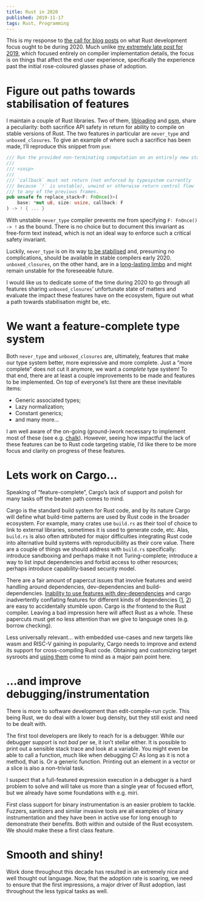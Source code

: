 ```yaml
---
title: Rust in 2020
published: 2019-11-17
tags: Rust, Programming
---
```


This is my response to [the call for blog posts][call2020] on what Rust development focus ought to
be during 2020. Much unlike [my extremely late post for 2019][optimizer], which focused entirely on
compiler implementation details, the focus is on things that affect the end user experience,
specifically the experience past the initial rose-coloured glasses phase of adoption.

[call2020]: https://blog.rust-lang.org/2019/10/29/A-call-for-blogs-2020.html
[optimizer]: /entries/the-road-to-bestest-optimiser.html

# Figure out paths towards stabilisation of features

I maintain a couple of Rust libraries. Two of them, [libloading][libloading] and [psm][psm], share
a peculiarity: both sacrifice API safety in return for ability to compile on stable versions of
Rust. The two features in particular are `never_type` and `unboxed_closures`. To give
an example of where such a sacrifice has been made, I’ll reproduce this snippet from `psm`:

[libloading]: https://crates.io/crates/libloading
[psm]: https://crates.io/crates/psm

```rust
/// Run the provided non-terminating computation on an entirely new stack.
///
/// <snip>
///
/// `callback` must not return (not enforced by typesystem currently
/// because `!` is unstable), unwind or otherwise return control flow
/// to any of the previous frames.
pub unsafe fn replace_stack<F: FnOnce()>(
    base: *mut u8, size: usize, callback: F
) -> ! { ... }
```

With unstable `never_type` compiler prevents me from specifying `F: FnOnce() -> !` as the bound.
There is no choice but to document this invariant as free-form text instead, which is not an ideal
way to enforce such a critical safety invariant.

Luckily, `never_type` is on its way [to be stabilised][never_type_stab] and, presuming no
complications, should be available in stable compilers early 2020. `unboxed_closures`, on the other
hand, are in a [long-lasting limbo][unboxed_limbo] and might remain unstable for the foreseeable
future.

I would like us to dedicate some of the time during 2020 to go through all features sharing
`unboxed_closures`’ unfortunate state of matters and evaluate the impact these features
have on the ecosystem, figure out what a path towards stabilisation might be, etc.

[never_type_stab]: https://github.com/rust-lang/rust/pull/65355
[unboxed_limbo]: https://github.com/rust-lang/rust/issues/29625#issuecomment-240571882

# We want a feature-complete type system

Both `never_type` and `unboxed_closures` are, ultimately, features that make our type system
better, more expressive and more complete. Just a “more complete” does not cut it anymore, we want
a *complete* type system! To that end, there are at least a couple improvements to be made and
features to be implemented. On top of everyone’s list there are these inevitable items:

* Generic associated types;
* Lazy normalization;
* Constant generics;
* and many more…

I am well aware of the on-going (ground-)work necessary to implement most of these (see e.g.
[chalk][chalk]). However, seeing how impactful the lack of these features can be to Rust code
targeting stable, I’d like there to be more focus and clarity on progress of these features.

[chalk]: https://github.com/rust-lang/chalk

# Lets work on Cargo…

Speaking of “feature-complete”, Cargo’s lack of support and polish for many tasks off the beaten
path comes to mind.

Cargo is the standard build system for Rust code, and by its nature Cargo will define what
build-time patterns are used by Rust code in the broader ecosystem. For example, many crates
use `build.rs` as their tool of choice to link to external libraries, sometimes it is used to
generate code, etc. Alas, `build.rs` is also often attributed for major difficulties integrating
Rust code into alternative build systems with reproducibility as their core value. There are a
couple of things we should address with `build.rs` specifically: introduce sandboxing and perhaps
make it not Turing-complete; introduce a way to list input dependencies and forbid access to other
resources; perhaps introduce capability-based security model.

There are a fair amount of papercut issues that involve features and weird handling around
dependencies, dev-dependencies and build-dependencies. [Inability to use features with
dev-dependencies][cargo6915] and cargo inadvertently conflating features for different kinds of
dependencies ([1][cargo4866], [2][cargo1796]) are easy to accidentally stumble upon. Cargo is *the*
frontend to the Rust compiler. Leaving a bad impression here will affect Rust as a whole. These
papercuts must get no less attention than we give to language ones (e.g. borrow checking).

[cargo6915]: https://github.com/rust-lang/cargo/issues/6915
[cargo4866]: https://github.com/rust-lang/cargo/issues/4866
[cargo1796]: https://github.com/rust-lang/cargo/issues/1796

Less universally relevant… with embedded use-cases and new targets like wasm and RISC-V gaining in
popularity, Cargo needs to improve and extend its support for cross-compiling Rust code. Obtaining
and customizing target sysroots and [using them][cargo4959] come to mind as a major pain point
here.

[cargo4959]: https://github.com/rust-lang/cargo/issues/4959

# …and improve debugging/instrumentation

There is more to software development than edit-compile-run cycle. This being Rust, we do deal with
a lower bug density, but they still exist and need to be dealt with.

The first tool developers are likely to reach for is a debugger. While our debugger support is not
*bad* per se, it isn’t stellar either. It is possible to print out a sensible stack trace and look
at a variable. You might even be able to call a function, much like when debugging C! As long as it
is not a method, that is. Or a generic function. Printing out an element in a vector or a slice is
also a non-trivial task.

I suspect that a full-featured expression execution in a debugger is a hard problem to solve and
will take us more than a single year of focused effort, but we already have some foundations
with e.g. miri.

First class support for binary instrumentation is an easier problem to tackle. Fuzzers, sanitizers
and similar invasive tools are all examples of binary instrumentation and they have been in active
use for long enough to demonstrate their benefits. Both within and outside of the Rust ecosystem.
We should make these a first class feature.

# Smooth and shiny!

Work done throughout this decade has resulted in an extremely nice and well thought out language.
Now, that the adoption rate is soaring, we need to ensure that the first impressions, a major
driver of Rust adoption, last throughout the less typical tasks as well.
